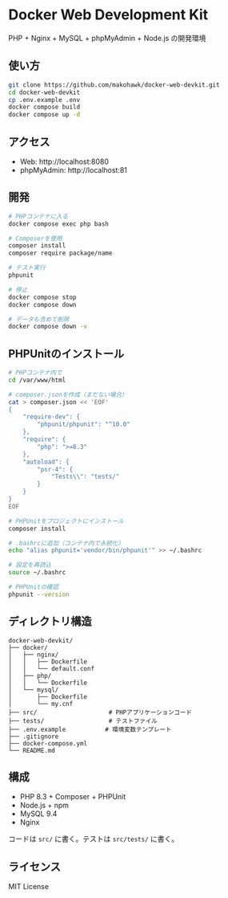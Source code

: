 # Docker Web Development Kit

PHP + Nginx + MySQL + phpMyAdmin + Node.js の開発環境

## 使い方

```bash
git clone https://github.com/makohawk/docker-web-devkit.git
cd docker-web-devkit
cp .env.example .env
docker compose build
docker compose up -d
```

## アクセス

- Web: http://localhost:8080
- phpMyAdmin: http://localhost:81

## 開発

```bash
# PHPコンテナに入る
docker compose exec php bash

# Composerを使用
composer install
composer require package/name

# テスト実行
phpunit

# 停止
docker compose stop
docker compose down

# データも含めて削除
docker compose down -v
```

## PHPUnitのインストール
```bash
# PHPコンテナ内で
cd /var/www/html

# composer.jsonを作成（まだない場合）
cat > composer.json << 'EOF'
{
    "require-dev": {
        "phpunit/phpunit": "^10.0"
    },
    "require": {
        "php": ">=8.3"
    },
    "autoload": {
        "psr-4": {
            "Tests\\": "tests/"
        }
    }
}
EOF

# PHPUnitをプロジェクトにインストール
composer install

# .bashrcに追加（コンテナ内で永続化）
echo "alias phpunit='vendor/bin/phpunit'" >> ~/.bashrc

# 設定を再読込
source ~/.bashrc

# PHPUnitの確認
phpunit --version
```

## ディレクトリ構造

```
docker-web-devkit/
├── docker/
│   ├── nginx/
│   │   ├── Dockerfile
│   │   └── default.conf
│   ├── php/
│   │   └── Dockerfile
│   └── mysql/
│       ├── Dockerfile
│       └── my.cnf
├── src/                    # PHPアプリケーションコード
├── tests/                  # テストファイル
├── .env.example           # 環境変数テンプレート
├── .gitignore
├── docker-compose.yml
└── README.md
```

## 構成

- PHP 8.3 + Composer + PHPUnit
- Node.js + npm
- MySQL 9.4
- Nginx

コードは `src/` に書く。テストは `src/tests/` に書く。

## ライセンス
MIT License